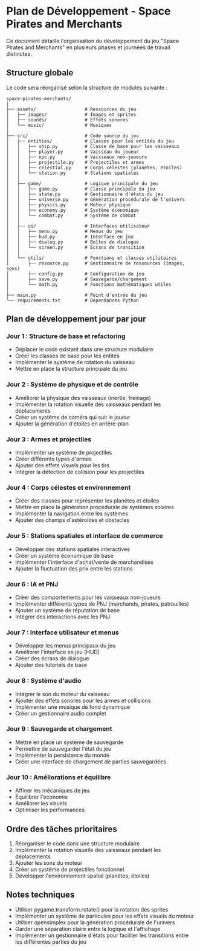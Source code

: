 # Plan de Développement - Space Pirates and Merchants

Ce document détaille l'organisation du développement du jeu "Space Pirates and Merchants" en plusieurs phases et journées de travail distinctes.

## Structure globale

Le code sera réorganisé selon la structure de modules suivante :

```
space-pirates-merchants/
│
├── assets/                  # Ressources du jeu
│   ├── images/              # Images et sprites
│   ├── sounds/              # Effets sonores
│   └── music/               # Musiques
│
├── src/                     # Code source du jeu
│   ├── entities/            # Classes pour les entités du jeu
│   │   ├── ship.py          # Classe de base pour les vaisseaux
│   │   ├── player.py        # Vaisseau du joueur
│   │   ├── npc.py           # Vaisseaux non-joueurs
│   │   ├── projectile.py    # Projectiles et armes
│   │   ├── celestial.py     # Corps célestes (planètes, étoiles)
│   │   └── station.py       # Stations spatiales
│   │
│   ├── game/                # Logique principale du jeu
│   │   ├── game.py          # Classe principale du jeu
│   │   ├── state.py         # Gestionnaire d'états du jeu
│   │   ├── universe.py      # Génération procédurale de l'univers
│   │   ├── physics.py       # Moteur physique
│   │   ├── economy.py       # Système économique
│   │   └── combat.py        # Système de combat
│   │
│   ├── ui/                  # Interfaces utilisateur
│   │   ├── menu.py          # Menus du jeu
│   │   ├── hud.py           # Interface en jeu
│   │   ├── dialog.py        # Boîtes de dialogue
│   │   └── screen.py        # Écrans de transition
│   │
│   └── utils/               # Fonctions et classes utilitaires
│       ├── resource.py      # Gestionnaire de ressources (images, sons)
│       ├── config.py        # Configuration du jeu
│       ├── save.py          # Sauvegarde/chargement
│       └── math.py          # Fonctions mathématiques utiles
│
├── main.py                  # Point d'entrée du jeu
└── requirements.txt         # Dépendances Python
```

## Plan de développement jour par jour

### Jour 1 : Structure de base et refactoring
- Déplacer le code existant dans une structure modulaire
- Créer les classes de base pour les entités
- Implémenter le système de rotation du vaisseau
- Mettre en place la structure principale du jeu

### Jour 2 : Système de physique et de contrôle
- Améliorer la physique des vaisseaux (inertie, freinage)
- Implémenter la rotation visuelle des vaisseaux pendant les déplacements
- Créer un système de caméra qui suit le joueur
- Ajouter la génération d'étoiles en arrière-plan

### Jour 3 : Armes et projectiles
- Implémenter un système de projectiles
- Créer différents types d'armes
- Ajouter des effets visuels pour les tirs
- Intégrer la détection de collision pour les projectiles

### Jour 4 : Corps célestes et environnement
- Créer des classes pour représenter les planètes et étoiles
- Mettre en place la génération procédurale de systèmes solaires
- Implémenter la navigation entre les systèmes
- Ajouter des champs d'astéroïdes et obstacles

### Jour 5 : Stations spatiales et interface de commerce
- Développer des stations spatiales interactives
- Créer un système économique de base
- Implémenter l'interface d'achat/vente de marchandises
- Ajouter la fluctuation des prix entre les stations

### Jour 6 : IA et PNJ
- Créer des comportements pour les vaisseaux non-joueurs
- Implémenter différents types de PNJ (marchands, pirates, patrouilles)
- Ajouter un système de réputation de base
- Intégrer des interactions avec les PNJ

### Jour 7 : Interface utilisateur et menus
- Développer les menus principaux du jeu
- Améliorer l'interface en jeu (HUD)
- Créer des écrans de dialogue
- Ajouter des tutoriels de base

### Jour 8 : Système d'audio
- Intégrer le son du moteur du vaisseau
- Ajouter des effets sonores pour les armes et collisions
- Implémenter une musique de fond dynamique
- Créer un gestionnaire audio complet

### Jour 9 : Sauvegarde et chargement
- Mettre en place un système de sauvegarde
- Permettre de sauvegarder l'état du jeu
- Implémenter la persistance du monde
- Créer une interface de chargement de parties sauvegardées

### Jour 10 : Améliorations et équilibre
- Affiner les mécaniques de jeu
- Équilibrer l'économie
- Améliorer les visuels
- Optimiser les performances

## Ordre des tâches prioritaires

1. Réorganiser le code dans une structure modulaire
2. Implémenter la rotation visuelle des vaisseaux pendant les déplacements
3. Ajouter les sons du moteur
4. Créer un système de projectiles fonctionnel
5. Développer l'environnement spatial (planètes, étoiles)

## Notes techniques

- Utiliser pygame.transform.rotate() pour la rotation des sprites
- Implémenter un système de particules pour les effets visuels du moteur
- Utiliser opensimplex pour la génération procédurale de l'univers
- Garder une séparation claire entre la logique et l'affichage
- Implémenter un gestionnaire d'états pour faciliter les transitions entre les différentes parties du jeu